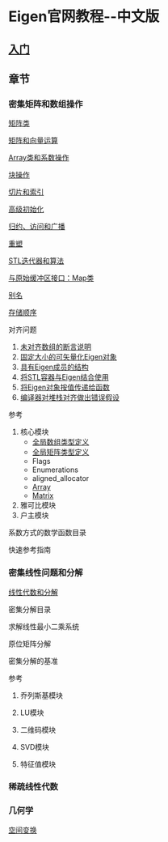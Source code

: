 # Eigen官网教程--中文版

## [入门](file/入门.md)

## 章节

### 密集矩阵和数组操作

[矩阵类](file/矩阵类.md)

[矩阵和向量运算](file/矩阵和向量运算.md)

[Array类和系数操作](file/Array类和系数操作.md)

[块操作](file/块操作.md)

[切片和索引](file/切片和索引.md)

[高级初始化](file/高级初始化.md)

[归约、访问和广播](file/归约、访问和广播.md)

[重塑](file/重塑.md)

[STL迭代器和算法](file/STL迭代器和算法.md)

[与原始缓冲区接口：Map类](file/与原始缓冲区接口：Map类.md)

[别名](file/别名.md)

[存储顺序](file/存储顺序.md)

对齐问题

1. [未对齐数组的断言说明](file/未对齐数组的断言说明.md)
2. [固定大小的可矢量化Eigen对象](file/固定大小的可矢量化Eigen对象.md)
3. [具有Eigen成员的结构](file/具有Eigen成员的结构.md)
4. [将STL容器与Eigen结合使用](file/将STL容器与Eigen结合使用.md)
5. [将Eigen对象按值传递给函数](file/将Eigen对象按值传递给函数.md)
6. [编译器对堆栈对齐做出错误假设](file/编译器对堆栈对齐做出错误假设.md)

参考

1. 核心模块
    - [全局数组类型定义](file/全局数组类型定义.md)
    - [全局矩阵类型定义](file/全局矩阵类型定义.md)
    - Flags
    - Enumerations
    - aligned_allocator
    - [Array](file/Array.md)
    - [Matrix](file/Matrix.md)
2. 雅可比模块
3. 户主模块

系数方式的数学函数目录

快速参考指南

### 密集线性问题和分解

[线性代数和分解](file/线性代数和分解.md)

密集分解目录

求解线性最小二乘系统

原位矩阵分解

密集分解的基准

参考

1. 乔列斯基模块

2. LU模块

3. 二维码模块

4. SVD模块

5. 特征值模块

### 稀疏线性代数

### 几何学

[空间变换](file/空间变换.md)